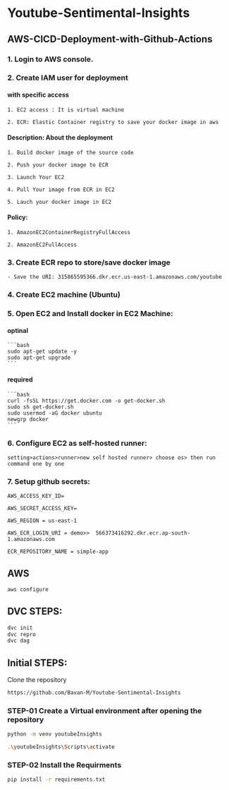 # Youtube-Sentimental-Insights


## AWS-CICD-Deployment-with-Github-Actions
### 1. Login to AWS console.

### 2. Create IAM user for deployment

#### with specific access

	1. EC2 access : It is virtual machine

	2. ECR: Elastic Container registry to save your docker image in aws
#### Description: About the deployment

	1. Build docker image of the source code

	2. Push your docker image to ECR

	3. Launch Your EC2 

	4. Pull Your image from ECR in EC2

	5. Lauch your docker image in EC2

#### Policy:

	1. AmazonEC2ContainerRegistryFullAccess

	2. AmazonEC2FullAccess

### 3. Create ECR repo to store/save docker image
    - Save the URI: 315865595366.dkr.ecr.us-east-1.amazonaws.com/youtube

### 4. Create EC2 machine (Ubuntu) 

### 5. Open EC2 and Install docker in EC2 Machine:
#### optinal
    ```bash
	sudo apt-get update -y
	sudo apt-get upgrade
    ```
#### required
    ```bash
	curl -fsSL https://get.docker.com -o get-docker.sh
	sudo sh get-docker.sh
	sudo usermod -aG docker ubuntu
	newgrp docker
    ```
	
### 6. Configure EC2 as self-hosted runner:
    setting>actions>runner>new self hosted runner> choose os> then run command one by one


### 7. Setup github secrets:

    AWS_ACCESS_KEY_ID=

    AWS_SECRET_ACCESS_KEY=

    AWS_REGION = us-east-1

    AWS_ECR_LOGIN_URI = demo>>  566373416292.dkr.ecr.ap-south-1.amazonaws.com

    ECR_REPOSITORY_NAME = simple-app



## AWS 
```bash
aws configure
```

## DVC STEPS:
```bash
dvc init
dvc repro
dvc dag
```

## Initial STEPS:
Clone the repository 
```bash
https://github.com/Bavan-M/Youtube-Sentimental-Insights
```
### STEP-01 Create a Virtual environment after opening the repository

```bash
python -m venv youtubeInsights 
```

```bash
.\youtubeInsights\Scripts\activate
```
### STEP-02 Install the Requirments
```bash
pip install -r requirements.txt
